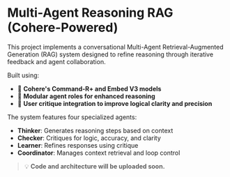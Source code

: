 # Multi-Agent Reasoning RAG (Cohere-Powered)

This project implements a conversational Multi-Agent Retrieval-Augmented Generation (RAG) system designed to refine reasoning through iterative feedback and agent collaboration.

Built using:
- 🧠 **Cohere's Command-R+ and Embed V3 models**
- 🧬 **Modular agent roles for enhanced reasoning**
- 📣 **User critique integration to improve logical clarity and precision**

The system features four specialized agents:
- **Thinker**: Generates reasoning steps based on context
- **Checker**: Critiques for logic, accuracy, and clarity
- **Learner**: Refines responses using critique
- **Coordinator**: Manages context retrieval and loop control

> 💡 **Code and architecture will be uploaded soon.**
